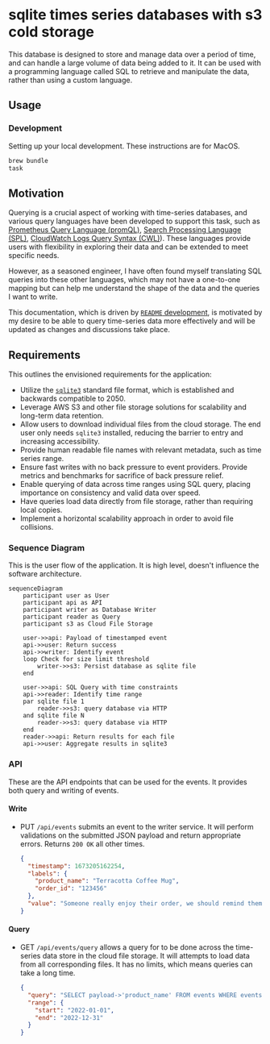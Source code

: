# sqlite times series databases with s3 cold storage

This database is designed to store and manage data over a period of time, and
can handle a large volume of data being added to it. It can be used with a
programming language called SQL to retrieve and manipulate the data, rather than
using a custom language.

## Usage

### Development

Setting up your local development. These instructions are for MacOS.

```bash
brew bundle
task
```

## Motivation

Querying is a crucial aspect of working with time-series databases, and various
query languages have been developed to support this task, such as
[Prometheus Query Language (promQL)](https://prometheus.io/docs/prometheus/latest/querying/basics/),
[Search Processing Language (SPL)](https://docs.splunk.com/Documentation/SplunkCloud/9.0.2209/SearchTutorial/Usethesearchlanguage),
[CloudWatch Logs Query Syntax (CWL)](https://docs.aws.amazon.com/AmazonCloudWatch/latest/logs/CWL_QuerySyntax.html)).
These languages provide users with flexibility in exploring their data and can
be extended to meet specific needs.

However, as a seasoned engineer, I have often found myself translating SQL
queries into these other languages, which may not have a one-to-one mapping but
can help me understand the shape of the data and the queries I want to write.

This documentation, which is driven by
[`README` development](https://tom.preston-werner.com/2010/08/23/readme-driven-development.html),
is motivated by my desire to be able to query time-series data more effectively
and will be updated as changes and discussions take place.

## Requirements

This outlines the envisioned requirements for the application:

- Utilize the [`sqlite3`](https://www.sqlite.org/index.html) standard file
  format, which is established and backwards compatible to 2050.
- Leverage AWS S3 and other file storage solutions for scalability and long-term
  data retention.
- Allow users to download individual files from the cloud storage. The end user
  only needs `sqlite3` installed, reducing the barrier to entry and increasing
  accessibility.
- Provide human readable file names with relevant metadata, such as time series
  range.
- Ensure fast writes with no back pressure to event providers. Provide metrics
  and benchmarks for sacrifice of back pressure relief.
- Enable querying of data across time ranges using SQL query, placing importance
  on consistency and valid data over speed.
- Have queries load data directly from file storage, rather than requiring local
  copies.
- Implement a horizontal scalability approach in order to avoid file collisions.

### Sequence Diagram

This is the user flow of the application. It is high level, doesn't influence
the software architecture.

```mermaid
sequenceDiagram
    participant user as User
    participant api as API
    participant writer as Database Writer
    participant reader as Query
    participant s3 as Cloud File Storage

    user->>api: Payload of timestamped event
    api->>user: Return success
    api->>writer: Identify event
    loop Check for size limit threshold
        writer->>s3: Persist database as sqlite file
    end

    user->>api: SQL Query with time constraints
    api->>reader: Identify time range
    par sqlite file 1
        reader->>s3: query database via HTTP
    and sqlite file N
        reader->>s3: query database via HTTP
    end
    reader->>api: Return results for each file
    api->>user: Aggregate results in sqlite3
```

### API

These are the API endpoints that can be used for the events. It provides both
query and writing of events.

#### Write

- PUT `/api/events` submits an event to the writer service. It will perform
  validations on the submitted JSON payload and return appropriate errors.
  Returns `200 OK` all other times.

  ```json
  {
    "timestamp": 1673205162254,
    "labels": {
      "product_name": "Terracotta Coffee Mug",
      "order_id": "123456"
    },
    "value": "Someone really enjoy their order, we should remind them in the future to order more."
  }
  ```

#### Query

- GET `/api/events/query` allows a query for to be done across the time-series
  data store in the cloud file storage. It will attempts to load data from all
  corresponding files. It has no limits, which means queries can take a long
  time.

  ```json
  {
    "query": "SELECT payload->'product_name' FROM events WHERE events('order_id 111')",
    "range": {
      "start": "2022-01-01",
      "end": "2022-12-31"
    }
  }
  ```
